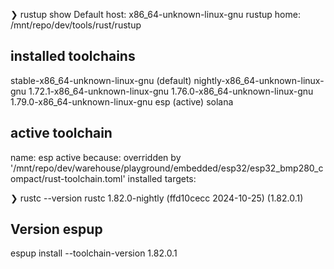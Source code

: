 ❯ rustup show
Default host: x86_64-unknown-linux-gnu
rustup home:  /mnt/repo/dev/tools/rust/rustup

installed toolchains
--------------------
stable-x86_64-unknown-linux-gnu (default)
nightly-x86_64-unknown-linux-gnu
1.72.1-x86_64-unknown-linux-gnu
1.76.0-x86_64-unknown-linux-gnu
1.79.0-x86_64-unknown-linux-gnu
esp (active)
solana

active toolchain
----------------
name: esp
active because: overridden by '/mnt/repo/dev/warehouse/playground/embedded/esp32/esp32_bmp280_compact/rust-toolchain.toml'
installed targets:


❯ rustc --version
rustc 1.82.0-nightly (ffd10cecc 2024-10-25) (1.82.0.1)



## Version espup 

espup install --toolchain-version 1.82.0.1
